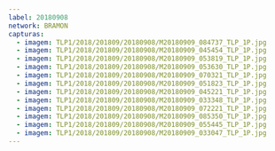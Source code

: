 ```yaml
---
label: 20180908
network: BRAMON
capturas:
  - imagem: TLP1/2018/201809/20180908/M20180909_084737_TLP_1P.jpg
  - imagem: TLP1/2018/201809/20180908/M20180909_045454_TLP_1P.jpg
  - imagem: TLP1/2018/201809/20180908/M20180909_053819_TLP_1P.jpg
  - imagem: TLP1/2018/201809/20180908/M20180909_053630_TLP_1P.jpg
  - imagem: TLP1/2018/201809/20180908/M20180909_070321_TLP_1P.jpg
  - imagem: TLP1/2018/201809/20180908/M20180909_051823_TLP_1P.jpg
  - imagem: TLP1/2018/201809/20180908/M20180909_045221_TLP_1P.jpg
  - imagem: TLP1/2018/201809/20180908/M20180909_033348_TLP_1P.jpg
  - imagem: TLP1/2018/201809/20180908/M20180909_072221_TLP_1P.jpg
  - imagem: TLP1/2018/201809/20180908/M20180909_085350_TLP_1P.jpg
  - imagem: TLP1/2018/201809/20180908/M20180909_055445_TLP_1P.jpg
  - imagem: TLP1/2018/201809/20180908/M20180909_033047_TLP_1P.jpg
---
```

